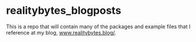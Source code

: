 # realitybytes_blogposts
This is a repo that will contain many of the packages and example files that I reference at my blog, www.realitybytes.blog/. 

